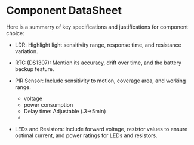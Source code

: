 # Component DataSheet
Here is a summarry of key specifications and justifications for component choice:

- LDR: Highlight light sensitivity range, response time, and resistance variation.

- RTC (DS1307): Mention its accuracy, drift over time, and the battery backup feature.

- PIR Sensor: Include sensitivity to motion, coverage area, and working range.
    - voltage
    - power consumption
    - Delay time: Adjustable (.3->5min)
    - 

- LEDs and Resistors: Include forward voltage, resistor values to ensure optimal current, and power ratings for LEDs and resistors.